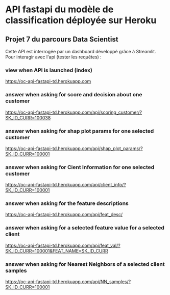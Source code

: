 # API fastapi du modèle de classification déployée sur Heroku
## Projet 7 du parcours Data Scientist

Cette API est interrogée par un dashboard développé grâce à Streamlit.
Pour interagir avec l'api (tester les requêtes) :

### view when API is launched (index)
https://oc-api-fastapi-td.herokuapp.com

### answer when asking for score and decision about one customer
https://oc-api-fastapi-td.herokuapp.com/api/scoring_customer/?SK_ID_CURR=100038

### answer when asking for shap plot params for one selected customer
https://oc-api-fastapi-td.herokuapp.com/api/shap_plot_params/?SK_ID_CURR=100001

### answer when asking for Cient Information for one selected customer
https://oc-api-fastapi-td.herokuapp.com/api/client_info/?SK_ID_CURR=100001

### answer when asking for the feature descriptions
https://oc-api-fastapi-td.herokuapp.com/api/feat_desc/

### answer when asking for a selected feature value for a selected client
https://oc-api-fastapi-td.herokuapp.com/api/feat_val/?SK_ID_CURR=100001&FEAT_NAME=SK_ID_CURR

### answer when asking for Nearest Neighbors of a selected client samples
https://oc-api-fastapi-td.herokuapp.com/api/NN_samples/?SK_ID_CURR=100001
